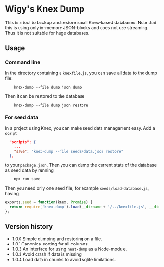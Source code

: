 # Wigy's Knex Dump

This is a tool to backup and restore small Knex-based databases.
Note that this is using only in-memory JSON-blocks and does not use streaming.
Thus it is not suitable for huge databases.

## Usage

### Command line

In the directory containing a `knexfile.js`, you can save all data to the dump file:
```shell
    knex-dump --file dump.json dump
```

Then it can be restored to the database
```shell
    knex-dump --file dump.json restore
```

### For seed data

In a project using Knex, you can make seed data managament easy. Add a script
```json
  "scripts": {
    ...
    "save": "knex-dump --file seeds/data.json restore"
  },
```
to your `package.json`. Then you can dump the current state of the database as seed data
by running
```shell
    npm run save
```

Then you need only one seed file, for example `seeds/load-database.js`, having
```javascript
exports.seed = function(knex, Promise) {
  return require('knex-dump').load(__dirname + '/../knexfile.js', __dirname + '/data.json');
};
```


## Version history

* 1.0.0 Simple dumping and restoring on a file.
* 1.0.1 Canonical sorting for all columns.
* 1.0.2 An interface for using `neat-dump` as a Node-module.
* 1.0.3 Avoid crash if data is missing.
* 1.0.4 Load data in chunks to avoid sqlite limitations.
